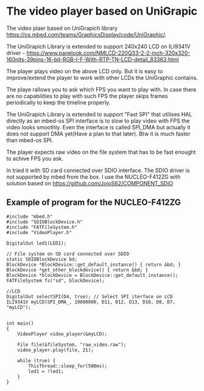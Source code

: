# The video player based on UniGrapic 
The video plaer based on UniGrapich library https://os.mbed.com/teams/GraphicsDisplay/code/UniGraphic/.

The UniGrapich Library is extended to support 240x240 LCD on ILI9341V driver - 
https://www.panelook.com/NMLCD-220Q33-2-2-inch-320x320-160nits-39pins-16-bit-RGB-I-F-With-RTP-TN-LCD-detail_83363.html

The player plays video on the above LCD only. But it is easy to improve/extend the player to work with other LCDs the UniGraphic contains.

The playe rallows you to ask which FPS you want to play with. In case there are no capabilities to play with such FPS the player skips frames periodically to keep the timeline properly.  

The UniGrapich Library is extended to support "Fast SPI" that utilises HAL directly as an mbed-os SPI interface is to slow to play video with FPS the video looks smoothly.
Even the interface is called SPI_DMA but actually it does not support DMA yet(Have a plan to that later). Btw it is much faster than mbed-os SPI. 

The player expects raw video on the file system that has to be fast enought to achive FPS you ask. 

In tried it with SD card connected over SDIO interface.
The SDIO driver is not supported by mbed from the box. 
I use the NUCLEO-F412ZG with solution based on https://github.com/JojoS62/COMPONENT_SDIO 

## Example of program for the NUCLEO-F412ZG
```
#include "mbed.h"
#include "SDIOBlockDevice.h"
#include "FATFileSystem.h"
#include "VideoPlayer.h"

DigitalOut led1(LED1);

// File system on SD card connected over SDIO
static SDIOBlockDevice bd;
BlockDevice *BlockDevice::get_default_instance() { return &bd; }
BlockDevice *get_other_blockdevice() { return &bd; }
BlockDevice *blockDevice = BlockDevice::get_default_instance();
FATFileSystem fs("sd", blockDevice);

//LCD
DigitalOut selectSPI(D4, true); // Select SPI iterface on LCD
ILI9341V myLCD(SPI_DMA_, 10000000, D11, D12, D13, D10, D8, D7, "myLCD");


int main()
{    
    VideoPlayer video_player(&myLCD);

    File file(&fileSystem, "raw_video.raw");
    video_player.play(file, 21);

    while (true) {
        ThisThread::sleep_for(500ms);
        led1 = !led1;    
    }
}

```


